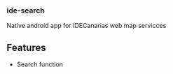 

<!--[![Build Status](https://travis-ci.org/fherdom/idecanarias-ol3.svg?branch=master)](https://travis-ci.org/fherdom/idecanarias-ol3)-->

<!--_[Demo and API Docs](https://elements.polymer-project.org/elements/paper-input)_-->


### ide-search

Native android app for IDECanarias web map servicces


## Features

 * Search function
